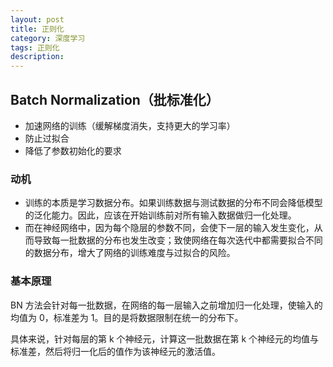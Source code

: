 ```yaml
---
layout: post
title: 正则化
category: 深度学习
tags: 正则化
description:
---
```


## Batch Normalization（批标准化）

- 加速网络的训练（缓解梯度消失，支持更大的学习率）
- 防止过拟合
- 降低了参数初始化的要求

### 动机

- 训练的本质是学习数据分布。如果训练数据与测试数据的分布不同会降低模型的泛化能力。因此，应该在开始训练前对所有输入数据做归一化处理。
- 而在神经网络中，因为每个隐层的参数不同，会使下一层的输入发生变化，从而导致每一批数据的分布也发生改变；致使网络在每次迭代中都需要拟合不同的数据分布，增大了网络的训练难度与过拟合的风险。

### 基本原理

BN 方法会针对每一批数据，在网络的每一层输入之前增加归一化处理，使输入的均值为 0，标准差为 1。目的是将数据限制在统一的分布下。

具体来说，针对每层的第 k 个神经元，计算这一批数据在第 k 个神经元的均值与标准差，然后将归一化后的值作为该神经元的激活值。

